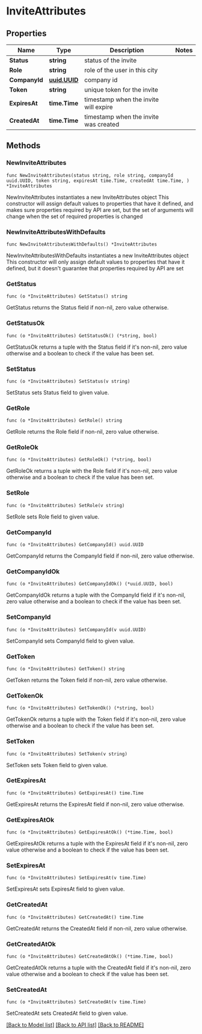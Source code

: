 # InviteAttributes

## Properties

Name | Type | Description | Notes
------------ | ------------- | ------------- | -------------
**Status** | **string** | status of the invite | 
**Role** | **string** | role of the user in this city | 
**CompanyId** | [**uuid.UUID**](uuid.UUID.md) | company id | 
**Token** | **string** | unique token for the invite | 
**ExpiresAt** | **time.Time** | timestamp when the invite will expire | 
**CreatedAt** | **time.Time** | timestamp when the invite was created | 

## Methods

### NewInviteAttributes

`func NewInviteAttributes(status string, role string, companyId uuid.UUID, token string, expiresAt time.Time, createdAt time.Time, ) *InviteAttributes`

NewInviteAttributes instantiates a new InviteAttributes object
This constructor will assign default values to properties that have it defined,
and makes sure properties required by API are set, but the set of arguments
will change when the set of required properties is changed

### NewInviteAttributesWithDefaults

`func NewInviteAttributesWithDefaults() *InviteAttributes`

NewInviteAttributesWithDefaults instantiates a new InviteAttributes object
This constructor will only assign default values to properties that have it defined,
but it doesn't guarantee that properties required by API are set

### GetStatus

`func (o *InviteAttributes) GetStatus() string`

GetStatus returns the Status field if non-nil, zero value otherwise.

### GetStatusOk

`func (o *InviteAttributes) GetStatusOk() (*string, bool)`

GetStatusOk returns a tuple with the Status field if it's non-nil, zero value otherwise
and a boolean to check if the value has been set.

### SetStatus

`func (o *InviteAttributes) SetStatus(v string)`

SetStatus sets Status field to given value.


### GetRole

`func (o *InviteAttributes) GetRole() string`

GetRole returns the Role field if non-nil, zero value otherwise.

### GetRoleOk

`func (o *InviteAttributes) GetRoleOk() (*string, bool)`

GetRoleOk returns a tuple with the Role field if it's non-nil, zero value otherwise
and a boolean to check if the value has been set.

### SetRole

`func (o *InviteAttributes) SetRole(v string)`

SetRole sets Role field to given value.


### GetCompanyId

`func (o *InviteAttributes) GetCompanyId() uuid.UUID`

GetCompanyId returns the CompanyId field if non-nil, zero value otherwise.

### GetCompanyIdOk

`func (o *InviteAttributes) GetCompanyIdOk() (*uuid.UUID, bool)`

GetCompanyIdOk returns a tuple with the CompanyId field if it's non-nil, zero value otherwise
and a boolean to check if the value has been set.

### SetCompanyId

`func (o *InviteAttributes) SetCompanyId(v uuid.UUID)`

SetCompanyId sets CompanyId field to given value.


### GetToken

`func (o *InviteAttributes) GetToken() string`

GetToken returns the Token field if non-nil, zero value otherwise.

### GetTokenOk

`func (o *InviteAttributes) GetTokenOk() (*string, bool)`

GetTokenOk returns a tuple with the Token field if it's non-nil, zero value otherwise
and a boolean to check if the value has been set.

### SetToken

`func (o *InviteAttributes) SetToken(v string)`

SetToken sets Token field to given value.


### GetExpiresAt

`func (o *InviteAttributes) GetExpiresAt() time.Time`

GetExpiresAt returns the ExpiresAt field if non-nil, zero value otherwise.

### GetExpiresAtOk

`func (o *InviteAttributes) GetExpiresAtOk() (*time.Time, bool)`

GetExpiresAtOk returns a tuple with the ExpiresAt field if it's non-nil, zero value otherwise
and a boolean to check if the value has been set.

### SetExpiresAt

`func (o *InviteAttributes) SetExpiresAt(v time.Time)`

SetExpiresAt sets ExpiresAt field to given value.


### GetCreatedAt

`func (o *InviteAttributes) GetCreatedAt() time.Time`

GetCreatedAt returns the CreatedAt field if non-nil, zero value otherwise.

### GetCreatedAtOk

`func (o *InviteAttributes) GetCreatedAtOk() (*time.Time, bool)`

GetCreatedAtOk returns a tuple with the CreatedAt field if it's non-nil, zero value otherwise
and a boolean to check if the value has been set.

### SetCreatedAt

`func (o *InviteAttributes) SetCreatedAt(v time.Time)`

SetCreatedAt sets CreatedAt field to given value.



[[Back to Model list]](../README.md#documentation-for-models) [[Back to API list]](../README.md#documentation-for-api-endpoints) [[Back to README]](../README.md)


